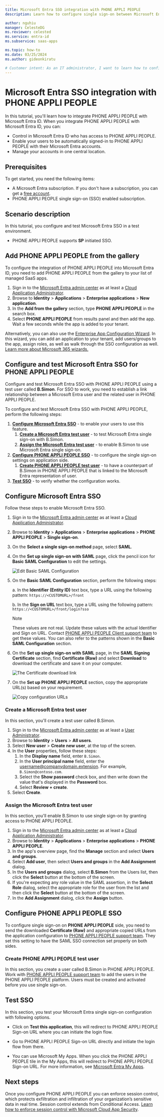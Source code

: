 ```yaml
---
title: Microsoft Entra SSO integration with PHONE APPLI PEOPLE
description: Learn how to configure single sign-on between Microsoft Entra ID and PHONE APPLI PEOPLE.

author: nguhiu
manager: CelesteDG
ms.reviewer: celested
ms.service: entra-id
ms.subservice: saas-apps

ms.topic: how-to
ms.date: 03/25/2024
ms.author: gideonkiratu

# Customer intent: As an IT administrator, I want to learn how to configure single sign-on between Microsoft Entra ID and PHONE APPLI PEOPLE so that I can control who has access to PHONE APPLI PEOPLE, enable automatic sign-in with Microsoft Entra accounts, and manage my accounts in one central location.
---
```


# Microsoft Entra SSO integration with PHONE APPLI PEOPLE

In this tutorial, you'll learn how to integrate PHONE APPLI PEOPLE with Microsoft Entra ID. When you integrate PHONE APPLI PEOPLE with Microsoft Entra ID, you can:

* Control in Microsoft Entra ID who has access to PHONE APPLI PEOPLE.
* Enable your users to be automatically signed-in to PHONE APPLI PEOPLE with their Microsoft Entra accounts.
* Manage your accounts in one central location.

## Prerequisites

To get started, you need the following items:

* A Microsoft Entra subscription. If you don't have a subscription, you can get a [free account](https://azure.microsoft.com/free/).
* PHONE APPLI PEOPLE single sign-on (SSO) enabled subscription.

## Scenario description

In this tutorial, you configure and test Microsoft Entra SSO in a test environment.

* PHONE APPLI PEOPLE supports **SP** initiated SSO.

## Add PHONE APPLI PEOPLE from the gallery

To configure the integration of PHONE APPLI PEOPLE into Microsoft Entra ID, you need to add PHONE APPLI PEOPLE from the gallery to your list of managed SaaS apps.

1. Sign in to the [Microsoft Entra admin center](https://entra.microsoft.com) as at least a [Cloud Application Administrator](~/identity/role-based-access-control/permissions-reference.md#cloud-application-administrator).
1. Browse to **Identity** > **Applications** > **Enterprise applications** > **New application**.
1. In the **Add from the gallery** section, type **PHONE APPLI PEOPLE** in the search box.
1. Select **PHONE APPLI PEOPLE** from results panel and then add the app. Wait a few seconds while the app is added to your tenant.

 Alternatively, you can also use the [Enterprise App Configuration Wizard](https://portal.office.com/AdminPortal/home?Q=Docs#/azureadappintegration). In this wizard, you can add an application to your tenant, add users/groups to the app, assign roles, as well as walk through the SSO configuration as well. [Learn more about Microsoft 365 wizards.](/microsoft-365/admin/misc/azure-ad-setup-guides)

<a name='configure-and-test-azure-ad-sso-for-phone-appli-people'></a>

## Configure and test Microsoft Entra SSO for PHONE APPLI PEOPLE

Configure and test Microsoft Entra SSO with PHONE APPLI PEOPLE using a test user called **B.Simon**. For SSO to work, you need to establish a link relationship between a Microsoft Entra user and the related user in PHONE APPLI PEOPLE.

To configure and test Microsoft Entra SSO with PHONE APPLI PEOPLE, perform the following steps:

1. **[Configure Microsoft Entra SSO](#configure-azure-ad-sso)** - to enable your users to use this feature.
    1. **[Create a Microsoft Entra test user](#create-an-azure-ad-test-user)** - to test Microsoft Entra single sign-on with B.Simon.
    1. **[Assign the Microsoft Entra test user](#assign-the-azure-ad-test-user)** - to enable B.Simon to use Microsoft Entra single sign-on.
1. **[Configure PHONE APPLI PEOPLE SSO](#configure-phone-appli-people-sso)** - to configure the single sign-on settings on application side.
    1. **[Create PHONE APPLI PEOPLE test user](#create-phone-appli-people-test-user)** - to have a counterpart of B.Simon in PHONE APPLI PEOPLE that is linked to the Microsoft Entra representation of user.
1. **[Test SSO](#test-sso)** - to verify whether the configuration works.

<a name='configure-azure-ad-sso'></a>

## Configure Microsoft Entra SSO

Follow these steps to enable Microsoft Entra SSO.

1. Sign in to the [Microsoft Entra admin center](https://entra.microsoft.com) as at least a [Cloud Application Administrator](~/identity/role-based-access-control/permissions-reference.md#cloud-application-administrator).
1. Browse to **Identity** > **Applications** > **Enterprise applications** > **PHONE APPLI PEOPLE** > **Single sign-on**.
1. On the **Select a single sign-on method** page, select **SAML**.
1. On the **Set up single sign-on with SAML** page, click the pencil icon for **Basic SAML Configuration** to edit the settings.

   ![Edit Basic SAML Configuration](common/edit-urls.png)

1. On the **Basic SAML Configuration** section, perform the following steps:

    a. In the **Identifier (Entity ID)** text box, type a URL using the following pattern:
    `https://<CUSTOMURL>/front`

	b. In the **Sign on URL** text box, type a URL using the following pattern:
    `https://<CUSTOMURL>/front/login?sso`

	> [!NOTE]
	> These values are not real. Update these values with the actual Identifier and Sign on URL. Contact [PHONE APPLI PEOPLE Client support team](https://phoneappli.net/product/contact/) to get these values. You can also refer to the patterns shown in the **Basic SAML Configuration** section.

1. On the **Set up single sign-on with SAML** page, in the **SAML Signing Certificate** section,  find **Certificate (Raw)** and select **Download** to download the certificate and save it on your computer.

	![The Certificate download link](common/certificateraw.png)

1. On the **Set up PHONE APPLI PEOPLE** section, copy the appropriate URL(s) based on your requirement.

	![Copy configuration URLs](common/copy-configuration-urls.png)

<a name='create-an-azure-ad-test-user'></a>

### Create a Microsoft Entra test user

In this section, you'll create a test user called B.Simon.

1. Sign in to the [Microsoft Entra admin center](https://entra.microsoft.com) as at least a [User Administrator](~/identity/role-based-access-control/permissions-reference.md#user-administrator).
1. Browse to **Identity** > **Users** > **All users**.
1. Select **New user** > **Create new user**, at the top of the screen.
1. In the **User** properties, follow these steps:
   1. In the **Display name** field, enter `B.Simon`.  
   1. In the **User principal name** field, enter the username@companydomain.extension. For example, `B.Simon@contoso.com`.
   1. Select the **Show password** check box, and then write down the value that's displayed in the **Password** box.
   1. Select **Review + create**.
1. Select **Create**.

<a name='assign-the-azure-ad-test-user'></a>

### Assign the Microsoft Entra test user

In this section, you'll enable B.Simon to use single sign-on by granting access to PHONE APPLI PEOPLE.

1. Sign in to the [Microsoft Entra admin center](https://entra.microsoft.com) as at least a [Cloud Application Administrator](~/identity/role-based-access-control/permissions-reference.md#cloud-application-administrator).
1. Browse to **Identity** > **Applications** > **Enterprise applications** > **PHONE APPLI PEOPLE**.
1. In the app's overview page, find the **Manage** section and select **Users and groups**.
1. Select **Add user**, then select **Users and groups** in the **Add Assignment** dialog.
1. In the **Users and groups** dialog, select **B.Simon** from the Users list, then click the **Select** button at the bottom of the screen.
1. If you're expecting any role value in the SAML assertion, in the **Select Role** dialog, select the appropriate role for the user from the list and then click the **Select** button at the bottom of the screen.
1. In the **Add Assignment** dialog, click the **Assign** button.

## Configure PHONE APPLI PEOPLE SSO

To configure single sign-on on **PHONE APPLI PEOPLE** side, you need to send the downloaded **Certificate (Raw)** and appropriate copied URLs from the application configuration to [PHONE APPLI PEOPLE support team](https://phoneappli.net/product/contact/). They set this setting to have the SAML SSO connection set properly on both sides.

### Create PHONE APPLI PEOPLE test user

In this section, you create a user called B.Simon in PHONE APPLI PEOPLE. Work with [PHONE APPLI PEOPLE support team](https://phoneappli.net/product/contact/) to add the users in the PHONE APPLI PEOPLE platform. Users must be created and activated before you use single sign-on.

## Test SSO 

In this section, you test your Microsoft Entra single sign-on configuration with following options. 

* Click on **Test this application**, this will redirect to PHONE APPLI PEOPLE Sign-on URL where you can initiate the login flow. 

* Go to PHONE APPLI PEOPLE Sign-on URL directly and initiate the login flow from there.

* You can use Microsoft My Apps. When you click the PHONE APPLI PEOPLE tile in the My Apps, this will redirect to PHONE APPLI PEOPLE Sign-on URL. For more information, see [Microsoft Entra My Apps](/azure/active-directory/manage-apps/end-user-experiences#azure-ad-my-apps).

## Next steps

Once you configure PHONE APPLI PEOPLE you can enforce session control, which protects exfiltration and infiltration of your organization’s sensitive data in real time. Session control extends from Conditional Access. [Learn how to enforce session control with Microsoft Cloud App Security](/cloud-app-security/proxy-deployment-aad).
